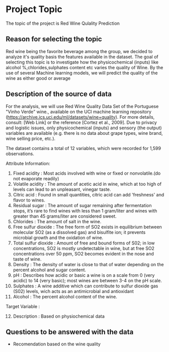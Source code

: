 # Project Topic

The topic of the project is Red Wine Qulality Prediction

## Reason for selecting the topic

Red wine being the favorite beverage among the group, we decided to analyze it's quality basis the features available in the dataset. 
The goal of selecting this topic is to investigate how the physicochemical (inputs) like alcohol %,chlorides,sulphates content etc varies 
the quality of Wine. 
By the use of several Machine learning models, we will predict the quality of the wine as either good or average

## Description of the source of data

For the analysis, we will use Red Wine Quality Data Set of the Portuguese "Vinho Verde" wine., available on the UCI machine learning 
repository (https://archive.ics.uci.edu/ml/datasets/wine+quality). For more details, consult: [Web Link] or the reference [Cortez et al., 
2009]. Due to privacy and logistic issues, only physicochemical (inputs) and sensory (the output) variables are available (e.g. there is no
data about grape types, wine brand, wine selling price, etc.).

The dataset contains a total of 12 variables, which were recorded for 1,599 observations.

Attribute Information:

1. Fixed acidity : Most acids involved with wine or fixed or nonvolatile.(do not evaporate readily)
2. Volatile acidity : The amount of acetic acid in wine, which at too high of levels can lead to an unpleasant, vinegar taste.
3. Citric acid : Found in small quantities, citric acid can add 'freshness' and flavor to wines.
4. Residual sugar : The amount of sugar remaining after fermentation stops, it’s rare to find wines with less than 1 gram/liter and wines 
   with greater than 45 grams/liter are considered sweet.
5. Chlorides : The amount of salt in the wine.
6. Free sulfur dioxide : The free form of SO2 exists in equilibrium between molecular SO2 (as a dissolved gas) and bisulfite ion; it prevents 
   microbial growth and the oxidation of wine.
7. Total sulfur dioxide : Amount of free and bound forms of S02; in low concentrations, SO2 is mostly undetectable in wine, but at free SO2 
   concentrations over 50 ppm, SO2 becomes evident in the nose and taste of wine.
8. Density : The density of water is close to that of water depending on the percent alcohol and sugar content.
9. pH : Describes how acidic or basic a wine is on a scale from 0 (very acidic) to 14 (very basic); most wines are between 3-4 on the pH scale.
10. Sulphates : A wine additive which can contribute to sulfur dioxide gas (S02) levels, wich acts as an antimicrobial and antioxidant
11. Alcohol : The percent alcohol content of the wine.

Target Variable : 

12. Description : Based on physiochemical data

## Questions to be answered with the data

- Recomendation based on the wine quality


